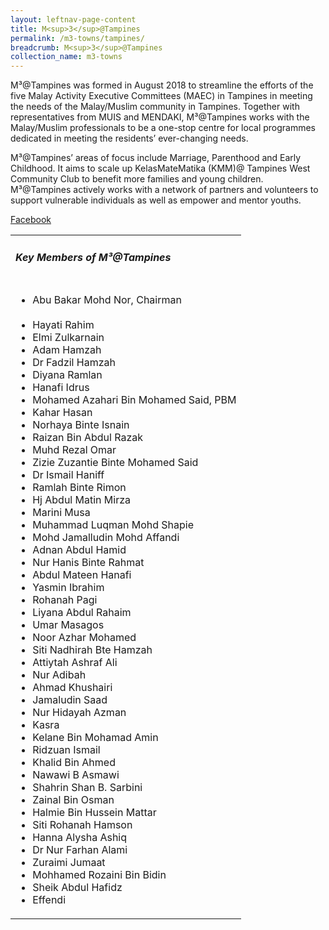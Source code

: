 ```yaml
---
layout: leftnav-page-content
title: M<sup>3</sup>@Tampines
permalink: /m3-towns/tampines/
breadcrumb: M<sup>3</sup>@Tampines
collection_name: m3-towns
---
```


M³@Tampines was formed in August 2018 to streamline the efforts of the five Malay Activity Executive Committees (MAEC) in Tampines in meeting the needs of the Malay/Muslim community in Tampines. Together with representatives from MUIS and MENDAKI, M³@Tampines works with the Malay/Muslim professionals to be a one-stop centre for local programmes dedicated in meeting the residents’ ever-changing needs.
 
M³@Tampines’ areas of focus include Marriage, Parenthood and Early Childhood. It aims to scale up KelasMateMatika (KMM)@ Tampines West Community Club to benefit more families and young children.  M³@Tampines actively works with a network of partners and volunteers to support vulnerable individuals as well as empower and mentor youths. 

[Facebook](https://www.facebook.com/M3atTampines/)

<table class="table-h">
  <tr>
  <td><h5>Key Members of M³@Tampines</h5></td>
  </tr>
  <tr>
  <td>
    <ul>
      <li> Abu Bakar Mohd Nor, Chairman</li><br>
      <li>Hayati Rahim</li>
      <li>Elmi Zulkarnain</li>
      <li>Adam Hamzah</li>
      <li>Dr Fadzil Hamzah</li>
      <li>Diyana Ramlan</li>
      <li>Hanafi Idrus</li>
      <li>Mohamed Azahari Bin Mohamed Said, PBM</li>
      <li>Kahar Hasan</li>
      <li>Norhaya Binte Isnain</li>
      <li>Raizan Bin Abdul Razak</li>
      <li>Muhd Rezal Omar</li>
      <li>Zizie Zuzantie Binte Mohamed Said</li>
<li>Dr Ismail Haniff</li>
<li>Ramlah Binte Rimon</li>
<li>Hj Abdul Matin Mirza</li>
<li>Marini Musa</li>
<li>Muhammad Luqman Mohd Shapie</li>
<li>Mohd Jamalludin Mohd Affandi</li>
<li>Adnan Abdul Hamid</li>
<li>Nur Hanis Binte Rahmat</li>
<li>Abdul Mateen Hanafi</li>
<li>Yasmin Ibrahim</li>
<li>Rohanah Pagi</li>
<li>Liyana Abdul Rahaim</li>
<li>Umar Masagos</li>
<li>Noor Azhar Mohamed</li>
<li>Siti Nadhirah Bte Hamzah</li>
<li>Attiytah Ashraf Ali</li>
<li>Nur Adibah</li>
<li>Ahmad Khushairi</li>
<li>Jamaludin Saad</li>
<li>Nur Hidayah Azman</li>
<li>Kasra</li>
<li>Kelane Bin Mohamad Amin</li>
<li>Ridzuan Ismail</li>
<li>Khalid Bin Ahmed</li>
<li>Nawawi B Asmawi</li>
<li>Shahrin Shan B. Sarbini</li>
<li>Zainal Bin Osman</li>
<li>Halmie Bin Hussein Mattar</li>
<li>Siti Rohanah Hamson</li>
<li>Hanna Alysha Ashiq</li>
<li>Dr Nur Farhan Alami</li>
<li>Zuraimi Jumaat</li>
<li>Mohhamed Rozaini Bin Bidin</li>
<li>Sheik Abdul Hafidz</li>
<li>Effendi</li>
      
</ul>
    </td>
  </tr>  
</table>
